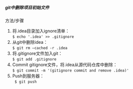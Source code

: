 ##### git中删除项目初始文件
方法/步骤  
1. 将.idea目录加入ignore清单：  
`$ echo '.idea' >> .gitignore`  
2. 从git中删除idea：  
`$ git rm —cached -r .idea`    
3. 将.gitignore文件加入git：  
`$ git add .gitignore`    
4. Commit gitignore文件，将.idea从源代码仓库中删除：  
`$ git commit -m '(gitignore commit and remove .idea)'`    
5. Push到服务器：  
` $ git push`  
